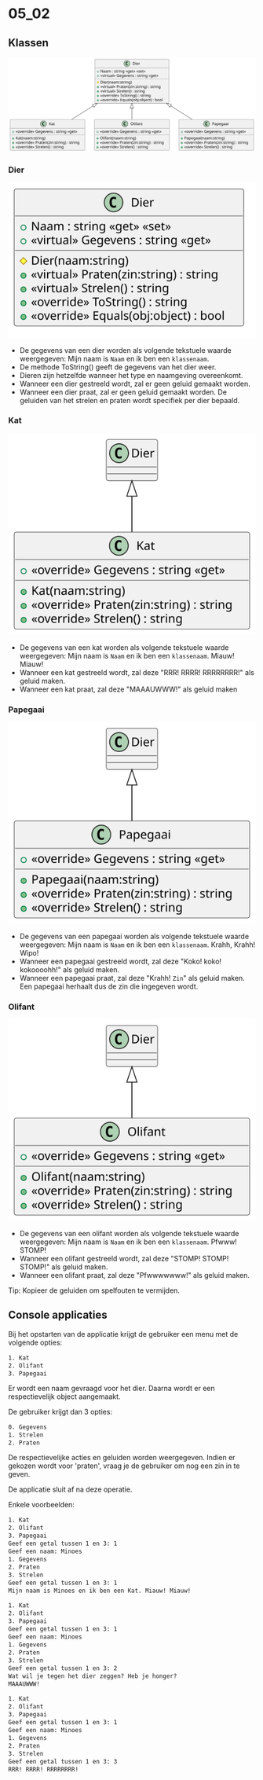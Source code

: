 # 05_02

## Klassen

![Klassediagram](svg/Overview.svg)

### Dier

![Klassediagram](svg/Dier.svg)

- De gegevens van een dier worden als volgende tekstuele waarde weergegeven:
Mijn naam is `Naam` en ik ben een `klassenaam`.
- De methode ToString() geeft de gegevens van het dier weer.
- Dieren zijn hetzelfde wanneer het type en naamgeving overeenkomt.
- Wanneer een dier gestreeld wordt, zal er geen geluid gemaakt worden.
- Wanneer een dier praat, zal er geen geluid gemaakt worden. De geluiden van het strelen en praten wordt specifiek per dier bepaald.

### Kat

![Klassediagram](svg/Kat.svg)

- De gegevens van een kat worden als volgende tekstuele waarde weergegeven:
Mijn naam is `Naam` en ik ben een `klassenaam`. Miauw! Miauw!
- Wanneer een kat gestreeld wordt, zal deze "RRR! RRRR! RRRRRRRR!" als geluid maken.
- Wanneer een kat praat, zal deze "MAAAUWWW!" als geluid maken

### Papegaai

![Klassediagram](svg/Papegaai.svg)

- De gegevens van een papegaai worden als volgende tekstuele waarde weergegeven:
Mijn naam is `Naam` en ik ben een `klassenaam`. Krahh, Krahh! Wipo!
- Wanneer een papegaai gestreeld wordt, zal deze "Koko! koko! kokoooohh!" als geluid maken.
- Wanneer een papegaai praat, zal deze "Krahh! `Zin`" als geluid maken. Een papegaai herhaalt dus de zin die ingegeven wordt.

### Olifant

![Klassediagram](svg/Olifant.svg)

- De gegevens van een olifant worden als volgende tekstuele waarde weergegeven:
Mijn naam is `Naam` en ik ben een `klassenaam`. Pfwww! STOMP!
- Wanneer een olifant gestreeld wordt, zal deze "STOMP! STOMP! STOMP!" als geluid maken.
- Wanneer een olifant praat, zal deze "Pfwwwwwww!" als geluid maken.

Tip: Kopieer de geluiden om spelfouten te vermijden.

## Console applicaties

Bij het opstarten van de applicatie krijgt de gebruiker een menu met de volgende opties:

```
1. Kat
2. Olifant
3. Papegaai
```
Er wordt een naam gevraagd voor het dier. Daarna wordt er een respectievelijk object aangemaakt.

De gebruiker krijgt dan 3 opties:

```
0. Gegevens
1. Strelen
2. Praten
```
De respectievelijke acties en geluiden worden weergegeven. Indien er gekozen wordt voor 'praten', vraag je de gebruiker om nog een zin in te geven.

De applicatie sluit af na deze operatie.

Enkele voorbeelden:
```
1. Kat
2. Olifant
3. Papegaai
Geef een getal tussen 1 en 3: 1
Geef een naam: Minoes
1. Gegevens
2. Praten
3. Strelen
Geef een getal tussen 1 en 3: 1
Mijn naam is Minoes en ik ben een Kat. Miauw! Miauw!
```
```
1. Kat
2. Olifant
3. Papegaai
Geef een getal tussen 1 en 3: 1
Geef een naam: Minoes
1. Gegevens
2. Praten
3. Strelen
Geef een getal tussen 1 en 3: 2
Wat wil je tegen het dier zeggen? Heb je honger?
MAAAUWWW!
```
```
1. Kat
2. Olifant
3. Papegaai
Geef een getal tussen 1 en 3: 1
Geef een naam: Minoes
1. Gegevens
2. Praten
3. Strelen
Geef een getal tussen 1 en 3: 3
RRR! RRRR! RRRRRRRR!
```